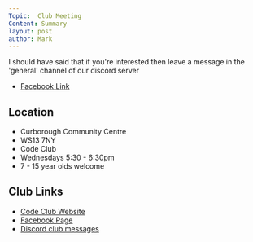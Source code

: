```yaml
---
Topic:  Club Meeting
Content: Summary
layout: post
author: Mark
---
```

I should have said that if you're interested then leave a message in the 'general' channel of our discord server



* [Facebook Link](https://www.facebook.com/1481985248595237/posts/3371841929609550/)

## Location

* Curborough Community Centre
* WS13 7NY
* Code Club
* Wednesdays 5:30 - 6:30pm
* 7 - 15 year olds welcome

## Club Links

* [Code Club Website](https://lichfield-code-club.github.io/)
* [Facebook Page](https://www.facebook.com/LichfieldCoders)
* [Discord club messages](https://discord.gg/szz6xGK)
